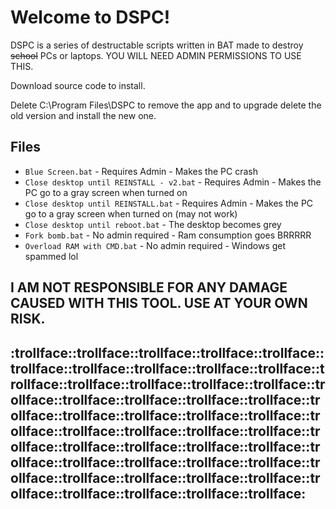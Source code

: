 # Welcome to DSPC!

DSPC is a series of destructable scripts written in BAT made to destroy ~~school~~ PCs or laptops. YOU WILL NEED ADMIN PERMISSIONS TO USE THIS.

Download source code to install.

Delete C:\Program Files\DSPC to remove the app and to upgrade delete the old version and install the new one.

## Files
- `Blue Screen.bat` - Requires Admin - Makes the PC crash
- `Close desktop until REINSTALL - v2.bat` - Requires Admin - Makes the PC go to a gray screen when turned on
- `Close desktop until REINSTALL.bat` - Requires Admin - Makes the PC go to a gray screen when turned on (may not work)
- `Close desktop until reboot.bat` - The desktop becomes grey
- `Fork bomb.bat` - No admin required - Ram consumption goes BRRRRR
- `Overload RAM with CMD.bat` - No admin required - Windows get spammed lol

## I AM NOT RESPONSIBLE FOR ANY DAMAGE CAUSED WITH THIS TOOL. USE AT YOUR OWN RISK.
## :trollface::trollface::trollface::trollface::trollface::trollface::trollface::trollface::trollface::trollface::trollface::trollface::trollface::trollface::trollface::trollface::trollface::trollface::trollface::trollface::trollface::trollface::trollface::trollface::trollface::trollface::trollface::trollface::trollface::trollface::trollface::trollface::trollface::trollface::trollface::trollface::trollface::trollface::trollface::trollface::trollface::trollface::trollface::trollface::trollface::trollface::trollface::trollface::trollface::trollface:
